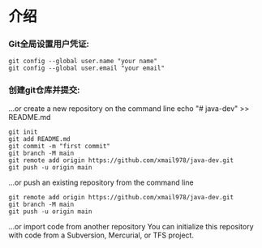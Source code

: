 # 介绍
### Git全局设置用户凭证:
```
git config --global user.name "your name"
git config --global user.email "your email"
```
### 创建git仓库并提交:
…or create a new repository on the command line
echo "# java-dev" >> README.md
```
git init
git add README.md
git commit -m "first commit"
git branch -M main
git remote add origin https://github.com/xmail978/java-dev.git
git push -u origin main
```               
…or push an existing repository from the command line
```
git remote add origin https://github.com/xmail978/java-dev.git
git branch -M main
git push -u origin main
```
…or import code from another repository
You can initialize this repository with code from a Subversion, Mercurial, or TFS project.
 
 
 
 
<!--![图片示例](read/20180808093446227.png)-->
<!--<img src="read/20180808093446227.png" alt="性能对比">-->

